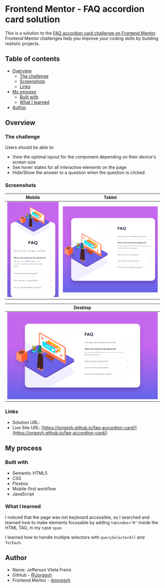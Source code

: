 # Frontend Mentor - FAQ accordion card solution

This is a solution to
the [FAQ accordion card challenge on Frontend Mentor](https://www.frontendmentor.io/challenges/faq-accordion-card-XlyjD0Oam). Frontend Mentor challenges help you improve your coding skills by building realistic projects.

## Table of contents

- [Overview](#overview)
    - [The challenge](#the-challenge)
    - [Screenshots](#screenshots)
    - [Links](#links)
- [My process](#my-process)
    - [Built with](#built-with)
    - [What I learned](#what-i-learned)
- [Author](#author)

## Overview

### The challenge

Users should be able to:

- View the optimal layout for the component depending on their device's screen size
- See hover states for all interactive elements on the page
- Hide/Show the answer to a question when the question is clicked

### Screenshots

| Mobile                          | Tablet                          |
|---------------------------------|---------------------------------|
| ![](/img/screenshot-mobile.png) | ![](/img/screenshot-tablet.png) |

| Desktop                          |
|----------------------------------|
| ![](/img/screenshot-desktop.png) |

### Links

- Solution
  URL: []()
- Live Site
  URL: [https://jorggyh.github.io/faq-accordion-card/](https://jorggyh.github.io/faq-accordion-card/)

## My process

### Built with

- Semantic HTML5
- CSS
- Flexbox
- Mobile-first workflow
- JavaScript

### What I learned

I noticed that the page was not keyboard accessible, so I searched and learned how to make elements focusable by
adding `tabindex="0"` inside the HTML TAG, in my case `span`.

I learned how to handle multiple selectors with `querySelectorAll` and `forEach`.

## Author

- Name: Jefferson Vilela Freire
- GitHub - [@Jorggyh](https://github.com/Jorggyh)
- Frontend Mentor - [@jorggyh](https://www.frontendmentor.io/profile/jorggyh)
